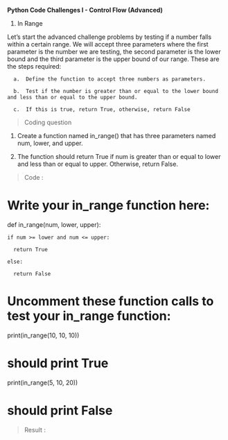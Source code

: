 **Python Code Challenges I - Control Flow (Advanced)**

1. In Range

  Let’s start the advanced challenge problems by testing if a number falls within a certain range. We will accept three parameters where the first parameter is the number we are testing, the second parameter is the lower bound and the third parameter is the upper bound of our range. These are the steps required:

      a.  Define the function to accept three numbers as parameters.
  
      b.  Test if the number is greater than or equal to the lower bound and less than or equal to the upper bound.
  
      c.  If this is true, return True, otherwise, return False

  >   Coding question
  
  1.    Create a function named in_range() that has three parameters named num, lower, and upper.
  
  2.   The function should return True if num is greater than or equal to lower and less than or equal to upper. Otherwise, return False.
  
  >   Code :

  # Write your in_range function here:

  def in_range(num, lower, upper):
  
    if num >= lower and num <= upper:
    
      return True
  
    else:
    
      return False

  # Uncomment these function calls to test your in_range function:

  print(in_range(10, 10, 10))

  # should print True

  print(in_range(5, 10, 20))

  # should print False

  >   Result :
  
  
  
  
  
